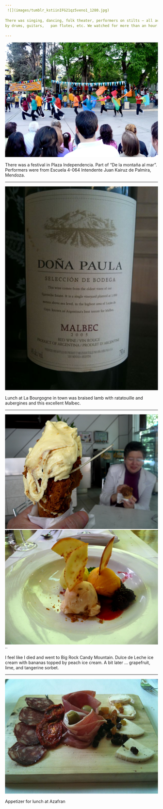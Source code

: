 ```yaml
---
 ![](images/tumblr_kstiinIFG21qz5veno1_1280.jpg)

There was singing, dancing, folk theater, performers on stilts – all accompanied
by drums, guitars,   pan flutes, etc. We watched for more than an hour.

---
```

 ![](images/tumblr_kstib7pjGB1qz5veno1_1280.jpg)

There was a festival in Plaza Independencia. Part of&nbsp;“De la montaña al
mar”. Performers were     from&nbsp;Escuela 4-064 Intendente Juan Kairuz de
Palmira, Mendoza.

---
 ![](images/tumblr_kssvknKrXU1qz5veno1_640.jpg)

Lunch at La Bourgogne in town was braised lamb with ratatouille and aubergines
and this excellent     Malbec.

---
 ![](images/tumblr_ksnva3g0Iv1qz5veno1_1280.jpg)
 ![](images/tumblr_ksnva3g0Iv1qz5veno2_1280.jpg)
··

I feel like I died and went to Big Rock Candy Mountain. Dulce de Leche ice cream
with bananas topped  by peach ice cream. A bit later … grapefruit, lime, and
tangerine sorbet.

---
 ![](images/tumblr_ksne7pCINb1qz5veno1_1280.jpg)

Appetizer for lunch at Azafran

